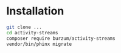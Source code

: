# Installation

```sh
git clone ...
cd activity-streams
composer require burzum/activity-streams
vendor/bin/phinx migrate
```
